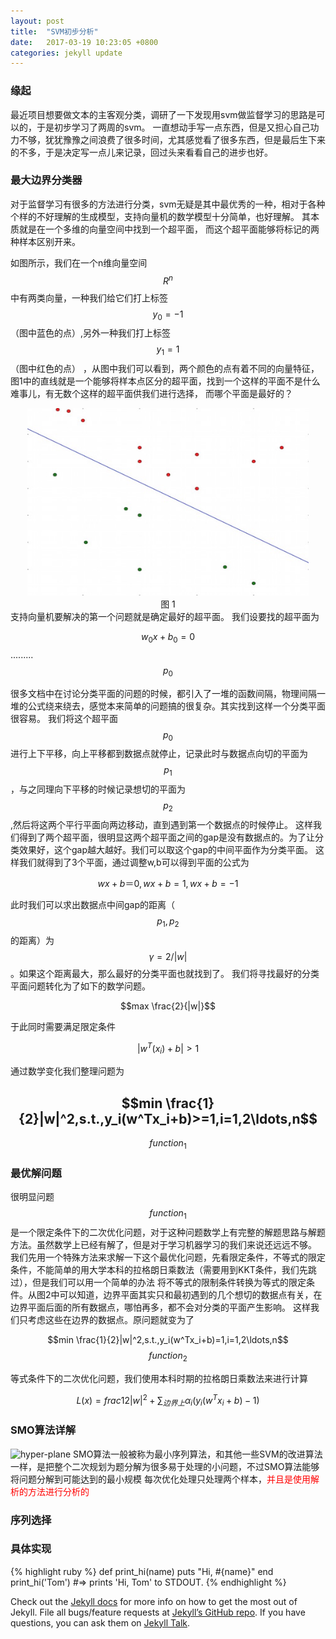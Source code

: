 ```yaml
---
layout: post
title:  "SVM初步分析"
date:   2017-03-19 10:23:05 +0800
categories: jekyll update
---
```

<script type="text/javascript" src="https://cdn.mathjax.org/mathjax/latest/MathJax.js?config=default"></script>
### 缘起
最近项目想要做文本的主客观分类，调研了一下发现用svm做监督学习的思路是可以的，于是初步学习了两周的svm。
一直想动手写一点东西，但是又担心自己功力不够，犹犹豫豫之间浪费了很多时间，尤其感觉看了很多东西，但是最后生下来的不多，于是决定写一点儿来记录，回过头来看看自己的进步也好。
### 最大边界分类器
对于监督学习有很多的方法进行分类，svm无疑是其中最优秀的一种，相对于各种个样的不好理解的生成模型，支持向量机的数学模型十分简单，也好理解。
其本质就是在一个多维的向量空间中找到一个超平面，
而这个超平面能够将标记的两种样本区别开来。

如图所示，我们在一个n维向量空间$$R^n$$中有两类向量，一种我们给它们打上标签$$y_0=-1$$（图中蓝色的点）,另外一种我们打上标签$$y_1=1$$（图中红色的点）
，从图中我们可以看到，两个颜色的点有着不同的向量特征，图1中的直线就是一个能够将样本点区分的超平面，找到一个这样的平面不是什么难事儿，有无数个这样的超平面供我们进行选择，
而哪个平面是最好的？
<center><img width="450" height="300" src="https://raw.githubusercontent.com/sharkpen/sharkpen.github.io/master/public/upload/classifier.jpeg"/></center>
<center>图 1</center>
支持向量机要解决的第一个问题就是确定最好的超平面。
我们设要找的超平面为

$$w_0x+b_0=0$$ .........$$p_0$$

很多文档中在讨论分类平面的问题的时候，都引入了一堆的函数间隔，物理间隔一堆的公式绕来绕去，感觉本来简单的问题搞的很复杂。其实找到这样一个分类平面很容易。
我们将这个超平面$$p_0$$进行上下平移，向上平移都到数据点就停止，记录此时与数据点向切的平面为$$p_1$$，与之同理向下平移的时候记录想切的平面为$$p_2$$,然后将这两个平行平面向两边移动，直到遇到第一个数据点的时候停止。
这样我们得到了两个超平面，很明显这两个超平面之间的gap是没有数据点的。为了让分类效果好，这个gap越大越好。我们可以取这个gap的中间平面作为分类平面。
这样我们就得到了3个平面，通过调整w,b可以得到平面的公式为

$$wx+b＝0, wx+b = 1,wx+b=-1$$

此时我们可以求出数据点中间gap的距离（$$p_1,p_2$$的距离）为$$\gamma = 2/|w|$$。如果这个距离最大，那么最好的分类平面也就找到了。
我们将寻找最好的分类平面问题转化为了如下的数学问题。

$$max \frac{2}{|w|}$$

于此同时需要满足限定条件

$$|w^T(x_i)+b|>1$$

通过数学变化我们整理问题为

$$min \frac{1}{2}|w|^2,s.t.,y_i(w^Tx_i+b)>=1,i=1,2\ldots,n$$
------------- 
$$function_1$$

### 最优解问题
很明显问题$$function_1$$是一个限定条件下的二次优化问题，对于这种问题数学上有完整的解题思路与解题方法。虽然数学上已经有解了，但是对于学习机器学习的我们来说还远远不够。
我们先用一个特殊方法来求解一下这个最优化问题，先看限定条件，不等式的限定条件，不能简单的用大学本科的拉格朗日乘数法（需要用到KKT条件，我们先跳过），但是我们可以用一个简单的办法
将不等式的限制条件转换为等式的限定条件。从图2中可以知道，边界平面其实只和最初遇到的几个想切的数据点有关，在边界平面后面的所有数据点，哪怕再多，都不会对分类的平面产生影响。
这样我们只考虑这些在边界的数据点。原问题就变为了

$$min \frac{1}{2}|w|^2,s.t.,y_i(w^Tx_i+b)=1,i=1,2\ldots,n$$
$$function_2$$

等式条件下的二次优化问题，我们使用本科时期的拉格朗日乘数法来进行计算

$$L(x) = frac{1}{2}|w|^2 + \sum_{边界上}\alpha_i(y_i(w^Tx_i+b)-1)$$
### SMO算法详解

![hyper-plane](https://raw.githubusercontent.com/sharkpen/sharddkpen.github.io/master/public/upload/Hyper-Plane.png)
SMO算法一般被称为最小序列算法，和其他一些SVM的改进算法一样，是把整个二次规划为题分解为很多易于处理的小问题，不过SMO算法能够将问题分解到可能达到的最小规模
每次优化处理只处理两个样本，<font color="red" face="黑体">并且是使用解析的方法进行分析的</font>
### 序列选择
### 具体实现
{% highlight ruby %}
def print_hi(name)
  puts "Hi, #{name}"
end
print_hi('Tom')
#=> prints 'Hi, Tom' to STDOUT.
{% endhighlight %}

Check out the [Jekyll docs][jekyll-docs] for more info on how to get the most out of Jekyll. File all bugs/feature requests at [Jekyll’s GitHub repo][jekyll-gh]. If you have questions, you can ask them on [Jekyll Talk][jekyll-talk].

[jekyll-docs]: https://jekyllrb.com/docs/home
[jekyll-gh]:   https://github.com/jekyll/jekyll
[jekyll-talk]: https://talk.jekyllrb.com/
